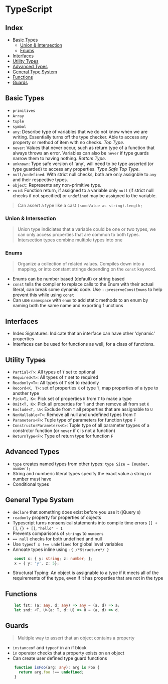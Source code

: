 <!-- omit in toc -->
# TypeScript

<!-- omit in toc -->
## Index

- [Basic Types](#basic-types)
  - [Union & Intersection](#union--intersection)
  - [Enums](#enums)
- [Interfaces](#interfaces)
- [Utility Types](#utility-types)
- [Advanced Types](#advanced-types)
- [General Type System](#general-type-system)
- [Functions](#functions)
- [Guards](#guards)

## Basic Types

- `primitives`
- `Array`
- `tuple`
- `symbol`
- `any`: Describe type of variables that we do not know when we are writing. Essentially turns off the type checker. Able to access any property or method of item with no checks. *Top Type*.
- `never`: Values that never occur, such as return type of a function that always throws an error. Variables can also be `never` if type guards narrow them to having nothing. *Bottom Type*.
- `unknown`: Type safe version of 'any', will need to be type asserted (or type guarded) to access any properties. *Type Safe Top Type*.
- `null/undefined`: With strict null checks, both are only assignble to `any` and their respective types.
- `object`: Represents any non-primitive type.
- `void`: Function return, if assigned to a variable only `null` (if strict null checks if not specified) or `undefined` may be assigned to the variable.

> Can assert a type like a cast `(someValue as string).length;`

### Union & Intersection

> Union type indiciates that a variable could be one or two types, we can only access properties that are common to both types.  
> Intersection types combine multiple types into one

### Enums

> Organize a collection of related values. Compiles down into a mapping, or into constant strings depending on the `const` keyword.

- Enums can be number based (default) or string based
- `const` tells the compiler to replace calls to the Enum with their actual literal, can break some dynamic code. Use `--preserveConstEnums` to help prevent this while using `const`
- Can use `namespace` with `enum` to add static methods to an enum by naming both the same name and exporting f unctions

## Interfaces

- Index Signatures: Indicate that an interface can have other 'dynamic' properties
- Interfaces can be used for functions as well, for a class of functions.

## Utility Types

- `Partial<T>`: All types of `T` set to optional
- `Required<T>`: All types of `T` set to required
- `Readonly<T>`: All types of `T` set to readonly
- `Record<K, T>`: set of properties `K` of type `T`, map properties of a type to another type
- `Pick<T, K>`: Pick set of properties `K` from `T` to make a type
- `Omit<T, K>`: Pick all properties for `T` and then remove all from set `K`
- `Exclude<T, U>`: Exclude from `T` all properties that are assignable to `U`
- `NonNullable<T>`: Remove all null and undefined types from `T`
- `Parameters<F>`: Tuple type of parameters for function type `F`
- `ConstructorParameters<C>`: Tuple type of all parameter tpypes of a constrctor function (or `never` if `C` is not a function)
- `ReturnType<F>`: Type of return type for function `F`

## Advanced Types

- `type` creates named types from other types: `type Size = [number, number];`
- String and numberic literal types specify the exact value a string or number must have
- Conditional types

## General Type System

- `declare` that something does exist before you use it (jQuery `$`)
- `readonly` property for properties of objects
- Typescript turns nonsensical statements into compile time errors `[] + []`, `{} + []`, `"hello" - 1`
- Prevents comparisons of `strings` to `numbers`
- `== null` checks for both undefined and null
- Use `typeof x !== undefined` for global level variables
- Annoate types inline using `:{ /*Structure*/ }`

``` typescript
    const x: { y: string; z: number; };
    x = { y: 'y', z: 5};
```

- Structural Typing: An object is assignable to a type if it meets all of the requirements of the type, even if it has properties that are not in the type

## Functions

``` typescript
    let fst: (a: any, d: any) => any = (a, d) => a;
    let snd: <T, U>(a: T, d: U) => U = (a, d) => d.
```

## Guards

> Multiple way to assert that an object contains a property

- `instanceof` and `typeof` in an if block
- `in` operator checks that a property exists on an object
- Can create user defined type guard functions

``` typescript
    function isFoo(arg: any): arg is Foo {
      return arg.foo !== undefined;
    }
```
